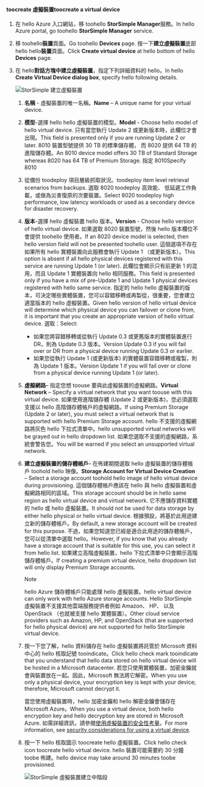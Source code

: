 #### <a name="toocreate-a-virtual-device"></a><span data-ttu-id="51ca2-101">toocreate 虛擬裝置</span><span class="sxs-lookup"><span data-stu-id="51ca2-101">toocreate a virtual device</span></span>
1. <span data-ttu-id="51ca2-102">在 hello Azure 入口網站，移 toohello **StorSimple Manager**服務。</span><span class="sxs-lookup"><span data-stu-id="51ca2-102">In hello Azure portal, go toohello **StorSimple Manager** service.</span></span>
2. <span data-ttu-id="51ca2-103">移 toohello**裝置**頁面。</span><span class="sxs-lookup"><span data-stu-id="51ca2-103">Go toohello **Devices** page.</span></span> <span data-ttu-id="51ca2-104">按一下**建立虛擬裝置**底部 hello hello**裝置**頁面。</span><span class="sxs-lookup"><span data-stu-id="51ca2-104">Click **Create virtual device** at hello bottom of hello **Devices** page.</span></span>
3. <span data-ttu-id="51ca2-105">在 hello**對話方塊中建立虛擬裝置**，指定下列詳細資料的 hello。</span><span class="sxs-lookup"><span data-stu-id="51ca2-105">In hello **Create Virtual Device dialog box**, specify hello following details.</span></span>
   
    ![StorSimple 建立虛擬裝置](./media/storsimple-create-virtual-device-u2/CreatePremiumsva1.png)
   
   1. <span data-ttu-id="51ca2-107">**名稱** - 虛擬裝置的唯一名稱。</span><span class="sxs-lookup"><span data-stu-id="51ca2-107">**Name** – A unique name for your virtual device.</span></span>
   2. <span data-ttu-id="51ca2-108">**模型**-選擇 hello hello 虛擬裝置的模型。</span><span class="sxs-lookup"><span data-stu-id="51ca2-108">**Model** - Choose hello model of hello virtual device.</span></span> <span data-ttu-id="51ca2-109">只有當您執行 Update 2 或更新版本時，此欄位才會出現。</span><span class="sxs-lookup"><span data-stu-id="51ca2-109">This field is presented only if you are running Update 2 or later.</span></span> <span data-ttu-id="51ca2-110">8010 裝置型號提供 30 TB 的標準儲存體， 而 8020 提供 64 TB 的進階儲存體。</span><span class="sxs-lookup"><span data-stu-id="51ca2-110">An 8010 device model offers 30 TB of Standard Storage whereas 8020 has 64 TB of Premium Storage.</span></span> <span data-ttu-id="51ca2-111">指定 8010</span><span class="sxs-lookup"><span data-stu-id="51ca2-111">Specify 8010</span></span>
   3. <span data-ttu-id="51ca2-112">從備份 toodeploy 項目層級抓取狀況。</span><span class="sxs-lookup"><span data-stu-id="51ca2-112">toodeploy item level retrieval  scenarios from backups.</span></span> <span data-ttu-id="51ca2-113">選取 8020 toodeploy 高效能、 低延遲工作負載，或做為災害復原的次要裝置。</span><span class="sxs-lookup"><span data-stu-id="51ca2-113">Select 8020 toodeploy high performance, low latency workloads or used as a secondary device for disaster recovery.</span></span>
   4. <span data-ttu-id="51ca2-114">**版本**-選擇 hello 虛擬裝置 hello 版本。</span><span class="sxs-lookup"><span data-stu-id="51ca2-114">**Version** - Choose hello version of hello virtual device.</span></span> <span data-ttu-id="51ca2-115">如果選取 8020 裝置型號，然後 hello 版本欄位不會提供 toohello 使用者。</span><span class="sxs-lookup"><span data-stu-id="51ca2-115">If an 8020 device model is selected, then hello version field will not be presented toohello user.</span></span> <span data-ttu-id="51ca2-116">這個選項不存在如果所有 hello 實體裝置向此服務會執行 Update 1 （或更新版本）。</span><span class="sxs-lookup"><span data-stu-id="51ca2-116">This option is absent if all hello physical devices registered with this service are running Update 1 (or later).</span></span> <span data-ttu-id="51ca2-117">此欄位會顯示只有前更新 1 的混用，而且 Update 1 實體裝置向 hello 相同服務。</span><span class="sxs-lookup"><span data-stu-id="51ca2-117">This field is presented only if you have a mix of pre-Update 1 and Update 1 physical devices registered with hello same service.</span></span> <span data-ttu-id="51ca2-118">指定的 hello hello 虛擬裝置的版本，可決定哪些實體裝置，您可以容錯移轉或再製從，很重要，您會建立適當版本的 hello 虛擬裝置。</span><span class="sxs-lookup"><span data-stu-id="51ca2-118">Given hello version of hello virtual device will determine which physical device you can failover or clone from, it is important that you create an appropriate version of hello virtual device.</span></span> <span data-ttu-id="51ca2-119">選取：</span><span class="sxs-lookup"><span data-stu-id="51ca2-119">Select:</span></span>
      
      * <span data-ttu-id="51ca2-120">如果您將容錯移轉或從執行 Update 0.3 或更舊版本的實體裝置進行 DR，則為 Update 0.3 版本。</span><span class="sxs-lookup"><span data-stu-id="51ca2-120">Version Update 0.3 if you will fail over or DR from a physical device running Update 0.3 or earlier.</span></span> 
      * <span data-ttu-id="51ca2-121">如果您從執行 Update 1 (或更新版本) 的實體裝置容錯移轉或複製，則為 Update 1 版本。</span><span class="sxs-lookup"><span data-stu-id="51ca2-121">Version Update 1 if you will fail over or clone from a physical device running Update 1 (or later).</span></span> 
   5. <span data-ttu-id="51ca2-122">**虛擬網路**– 指定您想 toouse 要與此虛擬裝置的虛擬網路。</span><span class="sxs-lookup"><span data-stu-id="51ca2-122">**Virtual Network** – Specify a virtual network that you want toouse with this virtual device.</span></span> <span data-ttu-id="51ca2-123">如果使用進階儲存體 (Update 2 或更新版本)，您必須選取支援以 hello 高階儲存體帳戶的虛擬網路。</span><span class="sxs-lookup"><span data-stu-id="51ca2-123">If using Premium Storage (Update 2 or later), you must select a virtual network that is supported with hello Premium Storage account.</span></span> <span data-ttu-id="51ca2-124">hello 不支援的虛擬網路將灰色 hello 下拉式清單中。</span><span class="sxs-lookup"><span data-stu-id="51ca2-124">hello unsupported virtual networks will be grayed out in hello dropdown list.</span></span> <span data-ttu-id="51ca2-125">如果您選取不支援的虛擬網路，系統會警告您。</span><span class="sxs-lookup"><span data-stu-id="51ca2-125">You will be warned if you select an unsupported virtual network.</span></span> 
   6. <span data-ttu-id="51ca2-126">**建立虛擬裝置的儲存體帳戶**– 在佈建期間選取 hello 虛擬裝置的儲存體帳戶 toohold hello 映像。</span><span class="sxs-lookup"><span data-stu-id="51ca2-126">**Storage Account for Virtual Device Creation** – Select a storage account toohold hello image of hello virtual device during provisioning.</span></span> <span data-ttu-id="51ca2-127">這個儲存體帳戶應該在 hello 與 hello 虛擬裝置和虛擬網路相同的區域。</span><span class="sxs-lookup"><span data-stu-id="51ca2-127">This storage account should be in hello same region as hello virtual device and virtual network.</span></span> <span data-ttu-id="51ca2-128">它不應儲存資料實體的 hello 或 hello 虛擬裝置。</span><span class="sxs-lookup"><span data-stu-id="51ca2-128">It should not be used for data storage by either hello physical or hello virtual device.</span></span> <span data-ttu-id="51ca2-129">根據預設，將基於此用途建立新的儲存體帳戶。</span><span class="sxs-lookup"><span data-stu-id="51ca2-129">By default, a new storage account will be created for this purpose.</span></span> <span data-ttu-id="51ca2-130">不過，如果您知道您已經是適合此用途的儲存體帳戶，您可以從清單中選取 hello。</span><span class="sxs-lookup"><span data-stu-id="51ca2-130">However, if you know that you already have a storage account that is suitable for this use, you can select it from hello list.</span></span> <span data-ttu-id="51ca2-131">如果建立高階虛擬裝置，hello 下拉式清單中只會顯示高階儲存體帳戶。</span><span class="sxs-lookup"><span data-stu-id="51ca2-131">If creating a premium virtual device, hello dropdown list will only display Premium Storage accounts.</span></span> 
      
      > [!NOTE]
      > <span data-ttu-id="51ca2-132">hello Azure 儲存體帳戶只能處理 hello 虛擬裝置。</span><span class="sxs-lookup"><span data-stu-id="51ca2-132">hello virtual device can only work with hello Azure storage accounts.</span></span> <span data-ttu-id="51ca2-133">Hello StorSimple 虛擬裝置不支援其他雲端服務提供者例如 Amazon、 HP、 以及 OpenStack （也就被支援 hello 實體裝置）。</span><span class="sxs-lookup"><span data-stu-id="51ca2-133">Other cloud service providers such as Amazon, HP, and OpenStack (that are supported for hello physical device) are not supported for hello StorSimple virtual device.</span></span>
      > 
      > 
   7. <span data-ttu-id="51ca2-134">按一下您了解，hello 資料儲存在 hello 虛擬裝置將託管於 Microsoft 資料中心的 hello 核取記號 tooindicate。</span><span class="sxs-lookup"><span data-stu-id="51ca2-134">Click hello check mark tooindicate that you understand that hello data stored on hello virtual device will be hosted in a Microsoft datacenter.</span></span> <span data-ttu-id="51ca2-135">若您只使用實體裝置，加密金鑰就會與裝置放在一起。因此，Microsoft 無法將它解密。</span><span class="sxs-lookup"><span data-stu-id="51ca2-135">When you use only a physical device, your encryption key is kept with your device; therefore, Microsoft cannot decrypt it.</span></span> 
      
       <span data-ttu-id="51ca2-136">當您使用虛擬裝置時，hello 加密金鑰和 hello 解密金鑰會儲存在 Microsoft Azure。</span><span class="sxs-lookup"><span data-stu-id="51ca2-136">When you use a virtual device, both hello encryption key and hello decryption key are stored in Microsoft Azure.</span></span> <span data-ttu-id="51ca2-137">如需詳細資訊，請參閱[使用虛擬裝置的安全性考量](../articles/storsimple/storsimple-security.md#storsimple-virtual-device-security)。</span><span class="sxs-lookup"><span data-stu-id="51ca2-137">For more information, see [security considerations for using a virtual device](../articles/storsimple/storsimple-security.md#storsimple-virtual-device-security).</span></span>
   8. <span data-ttu-id="51ca2-138">按一下 hello 核取圖示 toocreate hello 虛擬裝置。</span><span class="sxs-lookup"><span data-stu-id="51ca2-138">Click hello check icon toocreate hello virtual device.</span></span> <span data-ttu-id="51ca2-139">hello 裝置可能需要約 30 分鐘 toobe 佈建。</span><span class="sxs-lookup"><span data-stu-id="51ca2-139">hello device may take around 30 minutes toobe provisioned.</span></span>
      
      ![StorSimple 虛擬裝置建立中階段](./media/storsimple-create-virtual-device-u2/StorSimple_VirtualDeviceCreating1M.png)


